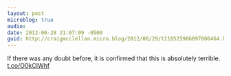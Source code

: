 ```yaml
---
layout: post
microblog: true
audio: 
date: 2012-06-28 21:07:09 -0500
guid: http://craigmcclellan.micro.blog/2012/06/29/t218525986097086464.html
---
```

If there was any doubt before, it is confirmed that this is absolutely terrible.  [t.co/O0kCIWhf](http://t.co/O0kCIWhf)
